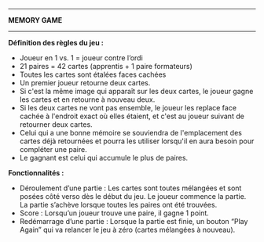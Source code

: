 ****
**MEMORY GAME**
****

**Définition des règles du jeu :**

- Joueur en 1 vs. 1 = joueur contre l’ordi
- 21 paires = 42 cartes (apprentis + 1  paire formateurs)
- Toutes les cartes sont étalées faces cachées
- Un premier joueur retourne deux cartes. 
- Si c'est la même image qui apparaît sur les deux cartes, le joueur gagne les cartes et en retourne à nouveau deux.
- Si les deux cartes ne vont pas ensemble, le joueur les replace face cachée à l'endroit exact où elles étaient, et c'est au joueur suivant de retourner deux cartes.
- Celui qui a une bonne mémoire se souviendra de l'emplacement des cartes déjà retournées et pourra les utiliser lorsqu'il en aura besoin pour compléter une paire.
- Le gagnant est celui qui accumule le plus de paires.


**Fonctionnalités :**

- Déroulement d’une partie : Les cartes sont toutes mélangées et sont posées côté verso dès le début du jeu. Le joueur commence la partie. La partie s’achève lorsque toutes les paires ont été trouvées. 
- Score : Lorsqu’un joueur trouve une paire, il gagne 1 point. 
- Redémarrage d’une partie : Lorsque la partie est finie, un bouton “Play Again” qui va relancer le jeu à zéro (cartes mélangées à nouveau).
